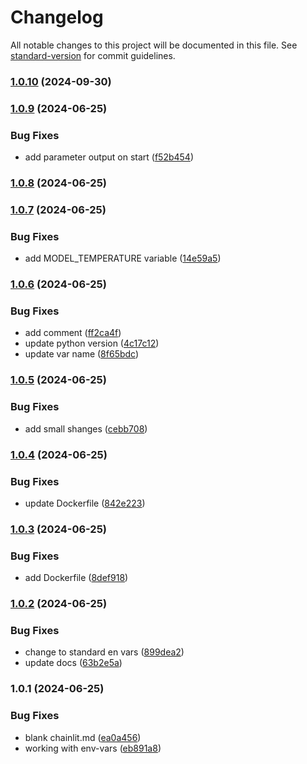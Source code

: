 # Changelog

All notable changes to this project will be documented in this file. See [standard-version](https://github.com/conventional-changelog/standard-version) for commit guidelines.

### [1.0.10](https://github.com/apider-coding/cl-chat/compare/v1.0.9...v1.0.10) (2024-09-30)

### [1.0.9](https://github.com/apider-coding/cl-chat/compare/v1.0.8...v1.0.9) (2024-06-25)


### Bug Fixes

* add parameter output on start ([f52b454](https://github.com/apider-coding/cl-chat/commit/f52b45412135c14c2f7c685d46c108f3f52694cc))

### [1.0.8](https://github.com/apider-coding/cl-chat/compare/v1.0.7...v1.0.8) (2024-06-25)

### [1.0.7](https://github.com/apider-coding/cl-chat/compare/v1.0.6...v1.0.7) (2024-06-25)


### Bug Fixes

* add MODEL_TEMPERATURE variable ([14e59a5](https://github.com/apider-coding/cl-chat/commit/14e59a5b7d73facc735ef781f35df77ceaa5fb0f))

### [1.0.6](https://github.com/apider-coding/cl-chat/compare/v1.0.5...v1.0.6) (2024-06-25)


### Bug Fixes

* add comment ([ff2ca4f](https://github.com/apider-coding/cl-chat/commit/ff2ca4fe91f8a43980a841b127d435f391904fb0))
* update python version ([4c17c12](https://github.com/apider-coding/cl-chat/commit/4c17c124d72cf7e22bb3aada7e1f23cc42c0cab2))
* update var name ([8f65bdc](https://github.com/apider-coding/cl-chat/commit/8f65bdc540e9b94f202a426f76251b32a6c1a043))

### [1.0.5](https://github.com/apider-coding/cl-chat/compare/v1.0.4...v1.0.5) (2024-06-25)


### Bug Fixes

* add small shanges ([cebb708](https://github.com/apider-coding/cl-chat/commit/cebb7084388aa77d3c323034791479675ad3f096))

### [1.0.4](https://github.com/apider-coding/cl-chat/compare/v1.0.3...v1.0.4) (2024-06-25)


### Bug Fixes

* update Dockerfile ([842e223](https://github.com/apider-coding/cl-chat/commit/842e2233b5fe5d59e820512502fa7430bc6ef876))

### [1.0.3](https://github.com/apider-coding/cl-chat/compare/v1.0.2...v1.0.3) (2024-06-25)


### Bug Fixes

* add Dockerfile ([8def918](https://github.com/apider-coding/cl-chat/commit/8def9186b7ee177aab7f84e36ab0cda0c29d7bbb))

### [1.0.2](https://github.com/apider-coding/cl-chat/compare/v1.0.1...v1.0.2) (2024-06-25)


### Bug Fixes

* change to standard en vars ([899dea2](https://github.com/apider-coding/cl-chat/commit/899dea2925bce772895a011e254de69c2389cfaf))
* update docs ([63b2e5a](https://github.com/apider-coding/cl-chat/commit/63b2e5a95c272722864feec8a5aefcac2979942b))

### 1.0.1 (2024-06-25)


### Bug Fixes

* blank chainlit.md ([ea0a456](https://github.com/apider-coding/cl-chat/commit/ea0a456c4850fae017bd4343be898875c7490d3b))
* working with env-vars ([eb891a8](https://github.com/apider-coding/cl-chat/commit/eb891a8d787d1b89fcffb7f1e04c7df638e95ab2))
